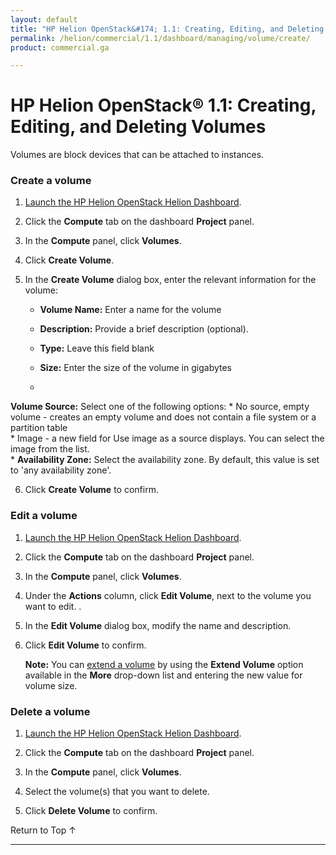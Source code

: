 ```yaml
---
layout: default
title: "HP Helion OpenStack&#174; 1.1: Creating, Editing, and Deleting Volumes"
permalink: /helion/commercial/1.1/dashboard/managing/volume/create/
product: commercial.ga

---
```

<!--PUBLISHED-->

<script>

function PageRefresh {
onLoad="window.refresh"
}

PageRefresh();

</script>

<!-- <p style="font-size: small;"> <a href="/helion/commercial/1.1/ga1/install/">&#9664; PREV</a> | <a href="/helion/commercial/1.1/ga1/install-overview/">&#9650; UP</a> | <a href="/helion/commercial/1.1/ga1/">NEXT &#9654;</a></p> -->

# HP Helion OpenStack&#174; 1.1: Creating, Editing, and Deleting Volumes

Volumes are block devices that can be attached to instances.

### Create a volume ###

1. [Launch the HP Helion OpenStack Helion Dashboard](/helion/openstack/1.1/dashboard/login/).

2. Click the **Compute** tab on the dashboard **Project** panel.

3. In the **Compute** panel, click **Volumes**.

4. Click **Create Volume**.

5. In the **Create Volume** dialog box, enter the relevant information for the volume: 

	* **Volume Name:** Enter a name for the volume  

	* **Description:** Provide a brief description (optional).  

	* **Type:** Leave this field blank
	* **Size:** Enter the size of the volume in gigabytes  

	* 
**Volume Source:** Select one of the following options: 
		* No source, empty volume - creates an empty volume and does not contain a file system or a partition table  
		* Image - a new field for Use image as a source displays. You can select the image from the list.  
	* **Availability Zone:** Select the availability zone. By default, this value is set to 'any availability zone'.  

6. Click **Create Volume** to confirm.  

### Edit a volume ###

1. [Launch the HP Helion OpenStack Helion Dashboard](/helion/openstack/1.1/dashboard/login/).

2. Click the **Compute** tab on the dashboard **Project** panel.

3. In the **Compute** panel, click **Volumes**.

4. Under the **Actions** column, click **Edit Volume**, next to the volume you want to edit.  	.

5. In the **Edit Volume** dialog box, modify the name and description.

6. Click **Edit Volume** to confirm. 

	**Note:** You can [extend a volume](/helion/commercial/1.1/dashboard/managing/volume/extend/) by using the **Extend Volume** option available in the **More** drop-down list and entering the new value for volume size.

### Delete a volume ###

1. [Launch the HP Helion OpenStack Helion Dashboard](/helion/openstack/1.1/dashboard/login/).

2. Click the **Compute** tab on the dashboard **Project** panel.

3. In the **Compute** panel, click **Volumes**.

4. Select the volume(s) that you want to delete.

5. Click **Delete Volume** to confirm.

<p><a href="#top" style="padding:14px 0px 14px 0px; text-decoration: none;"> Return to Top &#8593; </a></p>


----
